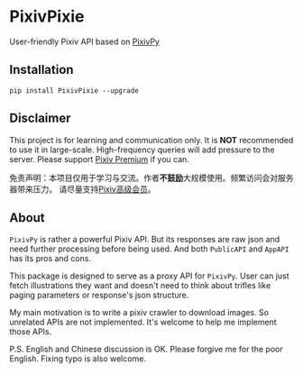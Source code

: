 # PixivPixie

User-friendly Pixiv API based on [PixivPy](https://github.com/upbit/pixivpy)

## Installation

```shell
pip install PixivPixie --upgrade
```

## Disclaimer

This project is for learning and communication only. It is **NOT** recommended to
use it in large-scale. High-frequency queries will add pressure to the server. Please
support [Pixiv Premium](https://www.pixiv.net/premium.php) if you can.

免责声明：本项目仅用于学习与交流。作者**不鼓励**大规模使用。频繁访问会对服务器带来压力。
请尽量支持[Pixiv高级会员](https://www.pixiv.net/premium.php)。

## About

`PixivPy` is rather a powerful Pixiv API. But its responses are raw json and need
further processing before being used. And both `PublicAPI` and `AppAPI` has its pros and
cons.

This package is designed to serve as a proxy API for `PixivPy`. User can just
fetch illustrations they want and doesn't need to think about trifles like paging
parameters or response's json structure.

My main motivation is to write a pixiv crawler to download images. So unrelated APIs are not implemented.
It's welcome to help me implement those APIs.

P.S. English and Chinese discussion is OK. Please forgive me for the poor
English. Fixing typo is also welcome.
